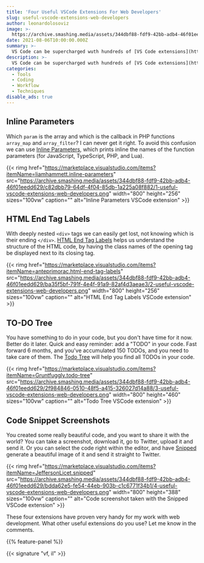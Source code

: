 ```yaml
---
title: 'Four Useful VSCode Extensions For Web Developers'
slug: useful-vscode-extensions-web-developers
author: leonardolosoviz
image: >-
  https://archive.smashing.media/assets/344dbf88-fdf9-42bb-adb4-46f01eedd629/2f984846-0510-48f5-a415-326027d14a88/3-useful-vscode-extensions-web-developers.png
date: 2021-08-06T10:00:00.000Z
summary: >-
  VS Code can be supercharged wuth hundreds of [VS Code extensions](https://www.smashingmagazine.com/2021/05/useful-vs-code-extensions-web-developers/). In this article, Leonardo shares four useful extensions that help him in his daily work.
description: >-
  VS Code can be supercharged wuth hundreds of [VS Code extensions](https://www.smashingmagazine.com/2021/05/useful-vs-code-extensions-web-developers/). In this article, Leonardo shares four useful extensions that help him in his daily work.
categories:
  - Tools
  - Coding
  - Workflow
  - Techniques
disable_ads: true
---
```


## Inline Parameters

Which `param` is the array and which is the callback in PHP functions `array_map` and `array_filter`? I can never get it right. To avoid this confusion we can use [Inline Parameters](https://marketplace.visualstudio.com/items?itemName=liamhammett.inline-parameters), which prints inline the names of the function parameters (for JavaScript, TypeScript, PHP, and Lua).

{{< rimg href="https://marketplace.visualstudio.com/items?itemName=liamhammett.inline-parameters" src="https://archive.smashing.media/assets/344dbf88-fdf9-42bb-adb4-46f01eedd629/c82dbb79-64df-4f04-85db-1a225a08f882/1-useful-vscode-extensions-web-developers.png" width="800" height="256" sizes="100vw" caption="" alt="Inline Parameters VSCode extension" >}}

## HTML End Tag Labels

With deeply nested `<div>` tags we can easily get lost, not knowing which is their ending `</div>`. [HTML End Tag Labels](https://marketplace.visualstudio.com/items?itemName=anteprimorac.html-end-tag-labels) helps us understand the structure of the HTML code, by having the class names of the opening tag be displayed next to its closing tag.
 
{{< rimg href="https://marketplace.visualstudio.com/items?itemName=anteprimorac.html-end-tag-labels" src="https://archive.smashing.media/assets/344dbf88-fdf9-42bb-adb4-46f01eedd629/ba35f5bf-791f-4e4f-91a9-82af4d3aeae3/2-useful-vscode-extensions-web-developers.png" width="800" height="256" sizes="100vw" caption="" alt="HTML End Tag Labels VSCode extension" >}}

## TO-DO Tree

You have something to do in your code, but you don't have time for it now. Better do it later. Quick and easy reminder: add a "TODO" in your code. Fast forward 6 months, and you've accumulated 150 TODOs, and you need to take care of them. The [Todo Tree](https://marketplace.visualstudio.com/items?itemName=Gruntfuggly.todo-tree) will help you find all TODOs in your code.

{{< rimg href="https://marketplace.visualstudio.com/items?itemName=Gruntfuggly.todo-tree" src="https://archive.smashing.media/assets/344dbf88-fdf9-42bb-adb4-46f01eedd629/2f984846-0510-48f5-a415-326027d14a88/3-useful-vscode-extensions-web-developers.png" width="800" height="460" sizes="100vw" caption="" alt="Todo Tree VSCode extension" >}}

## Code Snippet Screenshots

You created some really beautiful code, and you want to share it with the world? You can take a screenshot, download it, go to Twitter, upload it and send it. Or you can select the code right within the editor, and have [Snipped](https://marketplace.visualstudio.com/items?itemName=JeffersonLicet.snipped) generate a beautiful image of it and send it straight to Twitter.

{{< rimg href="https://marketplace.visualstudio.com/items?itemName=JeffersonLicet.snipped" src="https://archive.smashing.media/assets/344dbf88-fdf9-42bb-adb4-46f01eedd629/bdda62e5-fe54-44eb-903b-c1c6771f34b1/4-useful-vscode-extensions-web-developers.png" width="800" height="388" sizes="100vw" caption="" alt="Code screenshot taken with the Snipped VSCode extension" >}}

These four extensions have proven very handy for my work with web development. What other useful extensions do you use? Let me know in the comments.

{{% feature-panel %}}

{{< signature "vf, il" >}}
